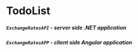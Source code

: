 # TodoList

##### `ExchangeRatesAPI` - server side .NET application
##### `ExchangeRatesAPP` - client side Angular application
